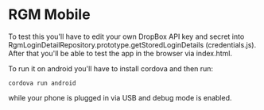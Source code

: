 RGM Mobile
==========

To test this you'll have to edit your own DropBox API key and secret into RgmLoginDetailRepository.prototype.getStoredLoginDetails (credentials.js). After that you'll be able to test the app in the browser via index.html. 

To run it on android you'll have to install cordova and then run:

    cordova run android

while your phone is plugged in via USB and debug mode is enabled.
